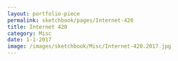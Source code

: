 ```yaml
---
layout: portfolio-piece
permalink: sketchbook/pages/Internet-420
title: Internet 420
category: Misc
date: 1-1-2017
image: /images/sketchbook/Misc/Internet-420.2017.jpg
---
```

